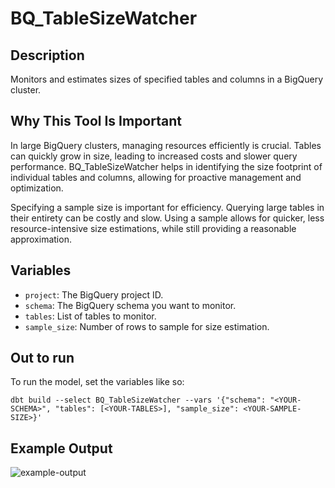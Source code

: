 # BQ_TableSizeWatcher

## Description

Monitors and estimates sizes of specified tables and columns in a BigQuery cluster.

## Why This Tool Is Important

In large BigQuery clusters, managing resources efficiently is crucial. Tables can quickly grow in size, leading to increased costs and slower query performance. BQ_TableSizeWatcher helps in identifying the size footprint of individual tables and columns, allowing for proactive management and optimization.

Specifying a sample size is important for efficiency. Querying large tables in their entirety can be costly and slow. Using a sample allows for quicker, less resource-intensive size estimations, while still providing a reasonable approximation.

## Variables

- `project`: The BigQuery project ID.
- `schema`: The BigQuery schema you want to monitor.
- `tables`: List of tables to monitor.
- `sample_size`: Number of rows to sample for size estimation.

## Out to run

To run the model, set the variables like so:

```
dbt build --select BQ_TableSizeWatcher --vars '{"schema": "<YOUR-SCHEMA>", "tables": [<YOUR-TABLES>], "sample_size": <YOUR-SAMPLE-SIZE>}'
```
## Example Output

![example-output](https://github.com/robertocommit/DBT_BigQuery_TableSizeWatcher/assets/30242227/c8224ccc-5052-42e2-922e-6e314272d1eb)
